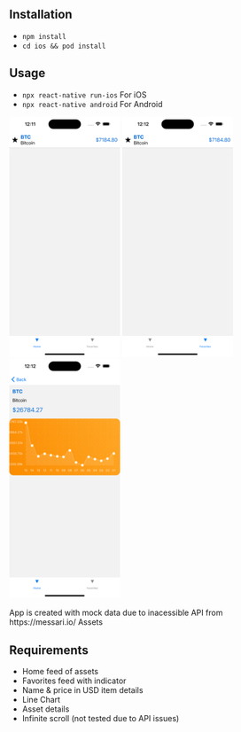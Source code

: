 
## Installation
- `npm install`
- `cd ios && pod install`

## Usage

- `npx react-native run-ios` For iOS
- `npx react-native android` For Android

<p float="left">
<img src="/img/1.png" width="200"/>
<img src="/img/2.png" width="200"/> 
<img src="/img/3.png" width="200"/> 
</p>


<p>App is created with mock data due to inacessible API from https://messari.io/ Assets</p>

## Requirements

- Home feed of assets
- Favorites feed with indicator
- Name & price in USD item details
- Line Chart
- Asset details
- Infinite scroll (not tested due to API issues)
